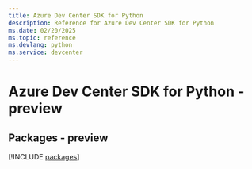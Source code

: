 ```yaml
---
title: Azure Dev Center SDK for Python
description: Reference for Azure Dev Center SDK for Python
ms.date: 02/20/2025
ms.topic: reference
ms.devlang: python
ms.service: devcenter
---
```

# Azure Dev Center SDK for Python - preview
## Packages - preview
[!INCLUDE [packages](dev-center-index.md)]